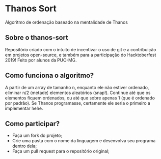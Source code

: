 # Thanos Sort
Algoritmo de ordenação baseado na mentalidade de Thanos

## Sobre o thanos-sort
Repositório criado com o intuito de incentivar o uso de git e a contribuição em projetos open-source, e também para a participação do Hacktoberfest 2019! Feito por alunos da PUC-MG.

## Como funciona o algoritmo?
A partir de um array de tamanho n, enquanto ele não estiver ordenado, eliminar n/2 (metade) elementos aleatórios (snap!). Continue até que os elementos fiquem ordenados, ou até que sobre apenas 1 (que é ordenado por padrão). Se Thanos programasse, certamente ele seria o primeiro a implementar hehe.

## Como participar?

- Faça um fork do projeto;
- Crie uma pasta com o nome da linguagem e desenvolva seu programa dentro dela;
- Faça um pull request para o repositório original;
